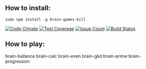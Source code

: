 ## How to install:
`sudo npm install -g brain-games-bill`

[![Code Climate](https://codeclimate.com/github/Silentbilly/project-lvl1-s95/badges/gpa.svg)](https://codeclimate.com/github/Silentbilly/project-lvl1-s95)
[![Test Coverage](https://codeclimate.com/github/Silentbilly/project-lvl1-s95/coverage.svg)](https://codeclimate.com/github/Silentbilly/project-lvl1-s95)
[![Issue Count](https://codeclimate.com/github/Silentbilly/project-lvl1-s95/badges/issue_count.svg)](https://codeclimate.com/github/Silentbilly/project-lvl1-s95)
[![Build Status](https://travis-ci.org/Silentbilly/project-lvl1-s95.svg?branch=master)](https://travis-ci.org/Silentbilly/project-lvl1-s95)

## How to play:
brain-ballance
brain-calc
brain-even
brain-gkd
brain-prime
brain-progression
